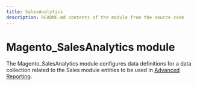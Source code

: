 ```yaml
---
title: SalesAnalytics
description: README.md contents of the module from the source code
---
```


# Magento_SalesAnalytics module

The Magento_SalesAnalytics module configures data definitions for a data collection related to the Sales module entities to be used in [Advanced Reporting](https://devdocs.magento.com/guides/v2.4/advanced-reporting/modules.html).

